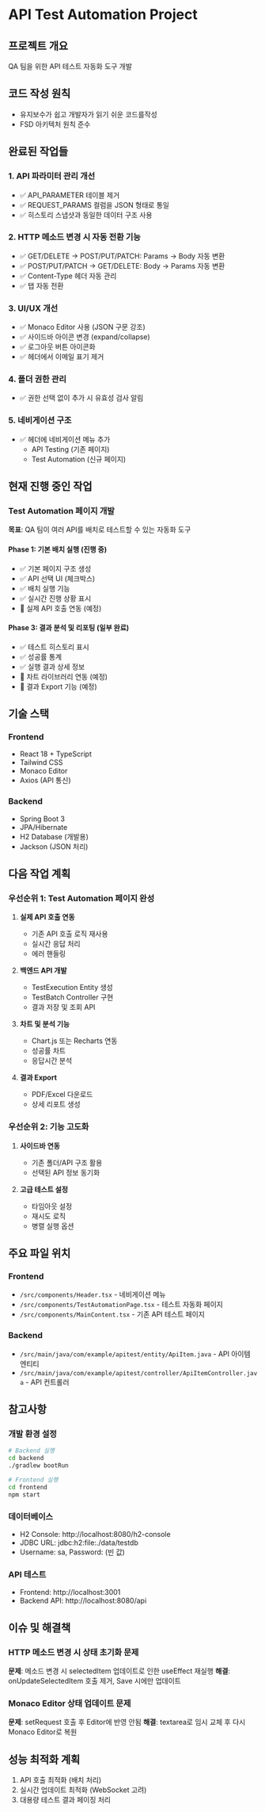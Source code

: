 # API Test Automation Project

## 프로젝트 개요
QA 팀을 위한 API 테스트 자동화 도구 개발

## 코드 작성 원칙
- 유지보수가 쉽고 개발자가 읽기 쉬운 코드를작성
- FSD 아키텍처 원칙 준수

## 완료된 작업들

### 1. API 파라미터 관리 개선
- ✅ API_PARAMETER 테이블 제거
- ✅ REQUEST_PARAMS 컬럼을 JSON 형태로 통일
- ✅ 히스토리 스냅샷과 동일한 데이터 구조 사용

### 2. HTTP 메소드 변경 시 자동 전환 기능
- ✅ GET/DELETE → POST/PUT/PATCH: Params → Body 자동 변환
- ✅ POST/PUT/PATCH → GET/DELETE: Body → Params 자동 변환  
- ✅ Content-Type 헤더 자동 관리
- ✅ 탭 자동 전환

### 3. UI/UX 개선
- ✅ Monaco Editor 사용 (JSON 구문 강조)
- ✅ 사이드바 아이콘 변경 (expand/collapse)
- ✅ 로그아웃 버튼 아이콘화
- ✅ 헤더에서 이메일 표기 제거

### 4. 폴더 권한 관리
- ✅ 권한 선택 없이 추가 시 유효성 검사 알림

### 5. 네비게이션 구조
- ✅ 헤더에 네비게이션 메뉴 추가
  - API Testing (기존 페이지)
  - Test Automation (신규 페이지)

## 현재 진행 중인 작업

### Test Automation 페이지 개발
**목표**: QA 팀이 여러 API를 배치로 테스트할 수 있는 자동화 도구

#### Phase 1: 기본 배치 실행 (진행 중)
- ✅ 기본 페이지 구조 생성
- ✅ API 선택 UI (체크박스)
- ✅ 배치 실행 기능
- ✅ 실시간 진행 상황 표시
- 🔄 실제 API 호출 연동 (예정)

#### Phase 3: 결과 분석 및 리포팅 (일부 완료)
- ✅ 테스트 히스토리 표시
- ✅ 성공률 통계
- ✅ 실행 결과 상세 정보
- 🔄 차트 라이브러리 연동 (예정)
- 🔄 결과 Export 기능 (예정)

## 기술 스택

### Frontend
- React 18 + TypeScript
- Tailwind CSS
- Monaco Editor
- Axios (API 통신)

### Backend  
- Spring Boot 3
- JPA/Hibernate
- H2 Database (개발용)
- Jackson (JSON 처리)

## 다음 작업 계획

### 우선순위 1: Test Automation 페이지 완성
1. **실제 API 호출 연동**
   - 기존 API 호출 로직 재사용
   - 실시간 응답 처리
   - 에러 핸들링

2. **백엔드 API 개발**
   - TestExecution Entity 생성
   - TestBatch Controller 구현
   - 결과 저장 및 조회 API

3. **차트 및 분석 기능**
   - Chart.js 또는 Recharts 연동
   - 성공률 차트
   - 응답시간 분석

4. **결과 Export**
   - PDF/Excel 다운로드
   - 상세 리포트 생성

### 우선순위 2: 기능 고도화
1. **사이드바 연동**
   - 기존 폴더/API 구조 활용
   - 선택된 API 정보 동기화

2. **고급 테스트 설정**
   - 타임아웃 설정
   - 재시도 로직
   - 병렬 실행 옵션

## 주요 파일 위치

### Frontend
- `/src/components/Header.tsx` - 네비게이션 메뉴
- `/src/components/TestAutomationPage.tsx` - 테스트 자동화 페이지
- `/src/components/MainContent.tsx` - 기존 API 테스트 페이지

### Backend
- `/src/main/java/com/example/apitest/entity/ApiItem.java` - API 아이템 엔티티
- `/src/main/java/com/example/apitest/controller/ApiItemController.java` - API 컨트롤러

## 참고사항

### 개발 환경 설정
```bash
# Backend 실행
cd backend
./gradlew bootRun

# Frontend 실행  
cd frontend
npm start
```

### 데이터베이스
- H2 Console: http://localhost:8080/h2-console
- JDBC URL: jdbc:h2:file:./data/testdb
- Username: sa, Password: (빈 값)

### API 테스트
- Frontend: http://localhost:3001
- Backend API: http://localhost:8080/api

## 이슈 및 해결책

### HTTP 메소드 변경 시 상태 초기화 문제
**문제**: 메소드 변경 시 selectedItem 업데이트로 인한 useEffect 재실행
**해결**: onUpdateSelectedItem 호출 제거, Save 시에만 업데이트

### Monaco Editor 상태 업데이트 문제  
**문제**: setRequest 호출 후 Editor에 반영 안됨
**해결**: textarea로 임시 교체 후 다시 Monaco Editor로 복원

## 성능 최적화 계획
1. API 호출 최적화 (배치 처리)
2. 실시간 업데이트 최적화 (WebSocket 고려)
3. 대용량 테스트 결과 페이징 처리